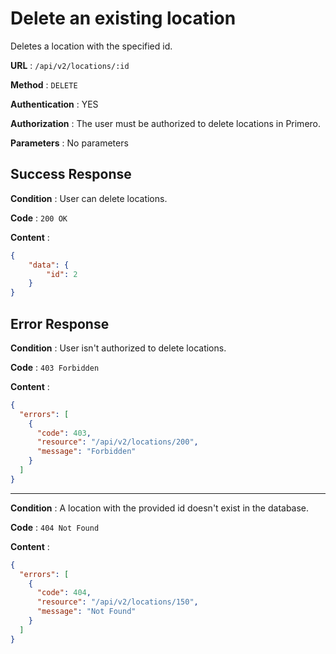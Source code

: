 # Delete an existing location

Deletes a location with the specified id.

**URL** : `/api/v2/locations/:id`

**Method** : `DELETE`

**Authentication** : YES

**Authorization** : The user must be authorized to delete locations in Primero.

**Parameters** : No parameters

## Success Response

**Condition** : User can delete locations.

**Code** : `200 OK`

**Content** :

```json
{
    "data": {
        "id": 2
    }
}
```
## Error Response

**Condition** : User isn't authorized to delete locations.

**Code** : `403 Forbidden`

**Content** :

```json
{
  "errors": [
    {
      "code": 403,
      "resource": "/api/v2/locations/200",
      "message": "Forbidden"
    }
  ]
}
```

---

**Condition** : A location with the provided id doesn't exist in the database.

**Code** : `404 Not Found`

**Content** :

```json
{
  "errors": [
    {
      "code": 404,
      "resource": "/api/v2/locations/150",
      "message": "Not Found"
    }
  ]
}
```